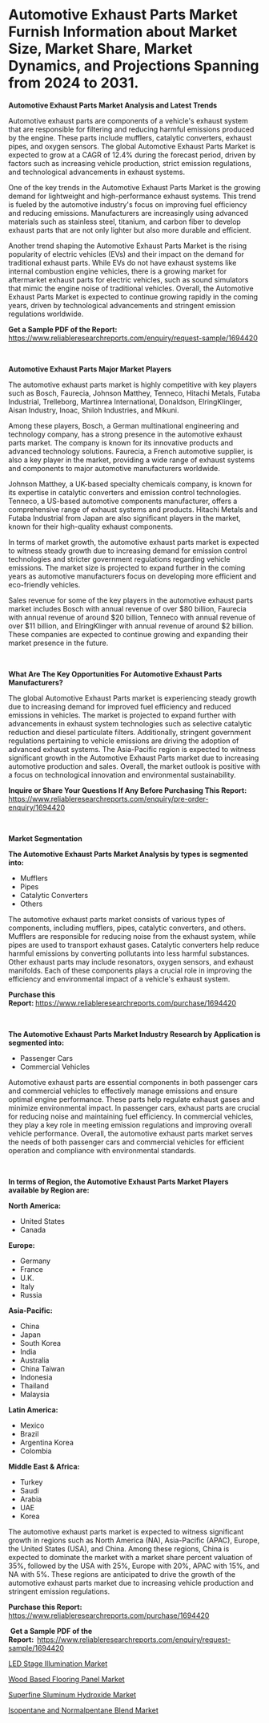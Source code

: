 <p><h1>Automotive Exhaust Parts Market Furnish Information about Market Size, Market Share, Market Dynamics, and Projections Spanning from 2024 to 2031.</h1></p><p><strong>Automotive Exhaust Parts Market Analysis and Latest Trends</strong></p>
<p><p>Automotive exhaust parts are components of a vehicle's exhaust system that are responsible for filtering and reducing harmful emissions produced by the engine. These parts include mufflers, catalytic converters, exhaust pipes, and oxygen sensors. The global Automotive Exhaust Parts Market is expected to grow at a CAGR of 12.4% during the forecast period, driven by factors such as increasing vehicle production, strict emission regulations, and technological advancements in exhaust systems.</p><p>One of the key trends in the Automotive Exhaust Parts Market is the growing demand for lightweight and high-performance exhaust systems. This trend is fueled by the automotive industry's focus on improving fuel efficiency and reducing emissions. Manufacturers are increasingly using advanced materials such as stainless steel, titanium, and carbon fiber to develop exhaust parts that are not only lighter but also more durable and efficient.</p><p>Another trend shaping the Automotive Exhaust Parts Market is the rising popularity of electric vehicles (EVs) and their impact on the demand for traditional exhaust parts. While EVs do not have exhaust systems like internal combustion engine vehicles, there is a growing market for aftermarket exhaust parts for electric vehicles, such as sound simulators that mimic the engine noise of traditional vehicles. Overall, the Automotive Exhaust Parts Market is expected to continue growing rapidly in the coming years, driven by technological advancements and stringent emission regulations worldwide.</p></p>
<p><strong>Get a Sample PDF of the Report:&nbsp;</strong> <a href="https://www.reliableresearchreports.com/enquiry/request-sample/1694420">https://www.reliableresearchreports.com/enquiry/request-sample/1694420</a></p>
<p>&nbsp;</p>
<p><strong>Automotive Exhaust Parts Major Market Players</strong></p>
<p><p>The automotive exhaust parts market is highly competitive with key players such as Bosch, Faurecia, Johnson Matthey, Tenneco, Hitachi Metals, Futaba Industrial, Trelleborg, Martinrea International, Donaldson, ElringKlinger, Aisan Industry, Inoac, Shiloh Industries, and Mikuni.</p><p>Among these players, Bosch, a German multinational engineering and technology company, has a strong presence in the automotive exhaust parts market. The company is known for its innovative products and advanced technology solutions. Faurecia, a French automotive supplier, is also a key player in the market, providing a wide range of exhaust systems and components to major automotive manufacturers worldwide.</p><p>Johnson Matthey, a UK-based specialty chemicals company, is known for its expertise in catalytic converters and emission control technologies. Tenneco, a US-based automotive components manufacturer, offers a comprehensive range of exhaust systems and products. Hitachi Metals and Futaba Industrial from Japan are also significant players in the market, known for their high-quality exhaust components.</p><p>In terms of market growth, the automotive exhaust parts market is expected to witness steady growth due to increasing demand for emission control technologies and stricter government regulations regarding vehicle emissions. The market size is projected to expand further in the coming years as automotive manufacturers focus on developing more efficient and eco-friendly vehicles.</p><p>Sales revenue for some of the key players in the automotive exhaust parts market includes Bosch with annual revenue of over $80 billion, Faurecia with annual revenue of around $20 billion, Tenneco with annual revenue of over $11 billion, and ElringKlinger with annual revenue of around $2 billion. These companies are expected to continue growing and expanding their market presence in the future.</p></p>
<p>&nbsp;</p>
<p><strong>What Are The Key Opportunities For Automotive Exhaust Parts Manufacturers?</strong></p>
<p><p>The global Automotive Exhaust Parts market is experiencing steady growth due to increasing demand for improved fuel efficiency and reduced emissions in vehicles. The market is projected to expand further with advancements in exhaust system technologies such as selective catalytic reduction and diesel particulate filters. Additionally, stringent government regulations pertaining to vehicle emissions are driving the adoption of advanced exhaust systems. The Asia-Pacific region is expected to witness significant growth in the Automotive Exhaust Parts market due to increasing automotive production and sales. Overall, the market outlook is positive with a focus on technological innovation and environmental sustainability.</p></p>
<p><strong>Inquire or Share Your Questions If Any Before Purchasing This Report:</strong> <a href="https://www.reliableresearchreports.com/enquiry/pre-order-enquiry/1694420">https://www.reliableresearchreports.com/enquiry/pre-order-enquiry/1694420</a></p>
<p>&nbsp;</p>
<p><strong>Market Segmentation</strong></p>
<p><strong>The Automotive Exhaust Parts Market Analysis by types is segmented into:</strong></p>
<p><ul><li>Mufflers</li><li>Pipes</li><li>Catalytic Converters</li><li>Others</li></ul></p>
<p><p>The automotive exhaust parts market consists of various types of components, including mufflers, pipes, catalytic converters, and others. Mufflers are responsible for reducing noise from the exhaust system, while pipes are used to transport exhaust gases. Catalytic converters help reduce harmful emissions by converting pollutants into less harmful substances. Other exhaust parts may include resonators, oxygen sensors, and exhaust manifolds. Each of these components plays a crucial role in improving the efficiency and environmental impact of a vehicle's exhaust system.</p></p>
<p><strong>Purchase this Report:&nbsp;</strong><a href="https://www.reliableresearchreports.com/purchase/1694420">https://www.reliableresearchreports.com/purchase/1694420</a></p>
<p>&nbsp;</p>
<p><strong>The Automotive Exhaust Parts Market Industry Research by Application is segmented into:</strong></p>
<p><ul><li>Passenger Cars</li><li>Commercial Vehicles</li></ul></p>
<p><p>Automotive exhaust parts are essential components in both passenger cars and commercial vehicles to effectively manage emissions and ensure optimal engine performance. These parts help regulate exhaust gases and minimize environmental impact. In passenger cars, exhaust parts are crucial for reducing noise and maintaining fuel efficiency. In commercial vehicles, they play a key role in meeting emission regulations and improving overall vehicle performance. Overall, the automotive exhaust parts market serves the needs of both passenger cars and commercial vehicles for efficient operation and compliance with environmental standards.</p></p>
<p>&nbsp;</p>
<p><strong>In terms of Region, the Automotive Exhaust Parts Market Players available by Region are:</strong></p>
<p>
    <p> <strong> North America: </strong>
        <ul>
            <li>United States</li>
            <li>Canada</li>
        </ul>
        </p> 
    <p> <strong> Europe: </strong>
        <ul>
            <li>Germany</li>
            <li>France</li>
            <li>U.K.</li>
            <li>Italy</li>
            <li>Russia</li>
        </ul>
        </p> 
    <p> <strong> Asia-Pacific: </strong>
        <ul>
            <li>China</li>
            <li>Japan</li>
            <li>South Korea</li>
            <li>India</li>
            <li>Australia</li>
            <li>China Taiwan</li>
            <li>Indonesia</li>
            <li>Thailand</li>
            <li>Malaysia</li>
        </ul>
        </p> 
    <p> <strong> Latin America: </strong>
        <ul>
            <li>Mexico</li>
            <li>Brazil</li>
            <li>Argentina Korea</li>
            <li>Colombia</li>
        </ul>
        </p> 
    <p> <strong> Middle East & Africa: </strong>
        <ul>
            <li>Turkey</li>
            <li>Saudi</li>
            <li>Arabia</li>
            <li>UAE</li>
            <li>Korea</li>
        </ul>
    </p>
    </p>
<p><p>The automotive exhaust parts market is expected to witness significant growth in regions such as North America (NA), Asia-Pacific (APAC), Europe, the United States (USA), and China. Among these regions, China is expected to dominate the market with a market share percent valuation of 35%, followed by the USA with 25%, Europe with 20%, APAC with 15%, and NA with 5%. These regions are anticipated to drive the growth of the automotive exhaust parts market due to increasing vehicle production and stringent emission regulations.</p></p>
<p><strong>Purchase this Report: </strong><a href="https://www.reliableresearchreports.com/purchase/1694420">https://www.reliableresearchreports.com/purchase/1694420</a></p>
<p>&nbsp;<strong>Get a Sample PDF of the Report:&nbsp;&nbsp;</strong><a href="https://www.reliableresearchreports.com/enquiry/request-sample/1694420">https://www.reliableresearchreports.com/enquiry/request-sample/1694420</a></p>
<p><strong></strong></p>
<p><p><a href="https://view.publitas.com/reportprime-1/led-stage-illumination-market-size-share-trends-analysis-report-by-application-regional-outlook-competitive-strategies-and-segment-forecasts-2023-2030/">LED Stage Illumination Market</a></p><p><a href="https://natural-crush-b99.notion.site/Wood-Based-Flooring-Panel-Market-Size-Share-Trends-Analysis-Report-By-Material-By-Type-By-End-u-cf3f903a716b427f8a16f7a026c59109">Wood Based Flooring Panel Market</a></p><p><a href="https://view.publitas.com/reportprime-1/superfine-sluminum-hydroxide-market-size-share-trends-analysis-report-by-application-regional-outlook-competitive-strategies-and-segment-forecasts-2023-2030/">Superfine Sluminum Hydroxide Market</a></p><p><a href="https://view.publitas.com/reportprime-1/decoding-the-isopentane-and-normalpentane-blend-market-a-deep-dive-into-the-latest-market-trends-market-segmentation-and-competitive-analysis/">Isopentane and Normalpentane Blend Market</a></p></p>